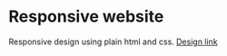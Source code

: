 # Responsive website

Responsive design using plain html and css.
[Design link](https://www.figma.com/design/L2ZlC4mFNpZHDtUVksV27q/Resume---Fellowship?node-id=1-4120&t=h6hK5RW36kOLE15T-0)
